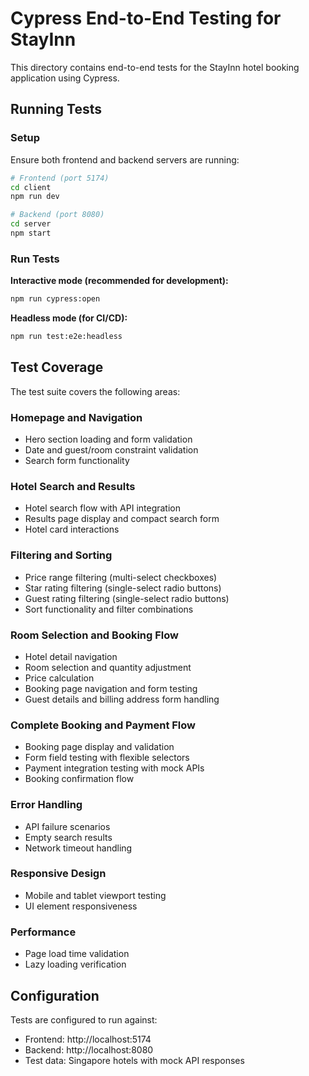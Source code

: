 # Cypress End-to-End Testing for StayInn

This directory contains end-to-end tests for the StayInn hotel booking application using Cypress.

## Running Tests

### Setup
Ensure both frontend and backend servers are running:

```bash
# Frontend (port 5174)
cd client
npm run dev

# Backend (port 8080)
cd server
npm start
```

### Run Tests

**Interactive mode (recommended for development):**
```bash
npm run cypress:open
```

**Headless mode (for CI/CD):**
```bash
npm run test:e2e:headless
```

## Test Coverage

The test suite covers the following areas:

### Homepage and Navigation
- Hero section loading and form validation
- Date and guest/room constraint validation
- Search form functionality

### Hotel Search and Results
- Hotel search flow with API integration
- Results page display and compact search form
- Hotel card interactions

### Filtering and Sorting
- Price range filtering (multi-select checkboxes)
- Star rating filtering (single-select radio buttons)
- Guest rating filtering (single-select radio buttons)
- Sort functionality and filter combinations

### Room Selection and Booking Flow
- Hotel detail navigation
- Room selection and quantity adjustment
- Price calculation
- Booking page navigation and form testing
- Guest details and billing address form handling

### Complete Booking and Payment Flow
- Booking page display and validation
- Form field testing with flexible selectors
- Payment integration testing with mock APIs
- Booking confirmation flow

### Error Handling
- API failure scenarios
- Empty search results
- Network timeout handling

### Responsive Design
- Mobile and tablet viewport testing
- UI element responsiveness

### Performance
- Page load time validation
- Lazy loading verification

## Configuration

Tests are configured to run against:
- Frontend: http://localhost:5174
- Backend: http://localhost:8080
- Test data: Singapore hotels with mock API responses
